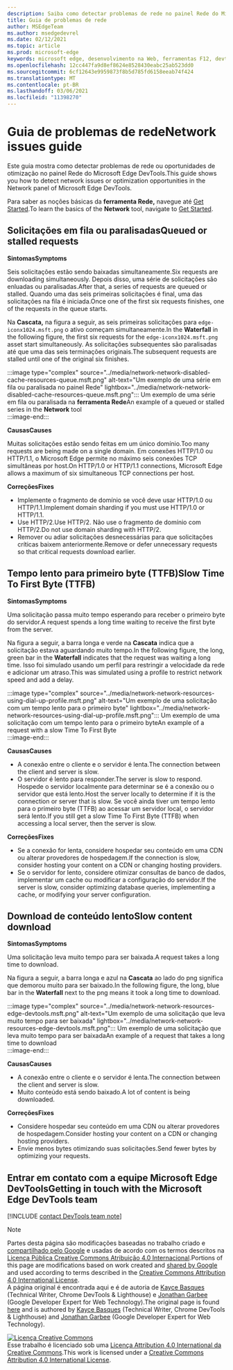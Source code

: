 ```yaml
---
description: Saiba como detectar problemas de rede no painel Rede do Microsoft Edge DevTools.
title: Guia de problemas de rede
author: MSEdgeTeam
ms.author: msedgedevrel
ms.date: 02/12/2021
ms.topic: article
ms.prod: microsoft-edge
keywords: microsoft edge, desenvolvimento na Web, ferramentas F12, devtools
ms.openlocfilehash: 12cc447fa9d8ef8624e8528430eabc25ab523dd0
ms.sourcegitcommit: 6cf12643e9959873f8b5d785fd6158eeab74f424
ms.translationtype: MT
ms.contentlocale: pt-BR
ms.lasthandoff: 03/06/2021
ms.locfileid: "11398270"
---
```

<!-- Copyright Kayce Basques and Jonathan Garbee

   Licensed under the Apache License, Version 2.0 (the "License");
   you may not use this file except in compliance with the License.
   You may obtain a copy of the License at

       https://www.apache.org/licenses/LICENSE-2.0

   Unless required by applicable law or agreed to in writing, software
   distributed under the License is distributed on an "AS IS" BASIS,
   WITHOUT WARRANTIES OR CONDITIONS OF ANY KIND, either express or implied.
   See the License for the specific language governing permissions and
   limitations under the License.  -->

# <a name="network-issues-guide"></a><span data-ttu-id="17c6f-104">Guia de problemas de rede</span><span class="sxs-lookup"><span data-stu-id="17c6f-104">Network issues guide</span></span>  

<span data-ttu-id="17c6f-105">Este guia mostra como detectar problemas de rede ou oportunidades de otimização no painel Rede do Microsoft Edge DevTools.</span><span class="sxs-lookup"><span data-stu-id="17c6f-105">This guide shows you how to detect network issues or optimization opportunities in the Network panel of Microsoft Edge DevTools.</span></span>  

<span data-ttu-id="17c6f-106">Para saber as noções básicas da **ferramenta Rede,** navegue até [Get Started][NetworkPerformance].</span><span class="sxs-lookup"><span data-stu-id="17c6f-106">To learn the basics of the **Network** tool, navigate to [Get Started][NetworkPerformance].</span></span>  

## <a name="queued-or-stalled-requests"></a><span data-ttu-id="17c6f-107">Solicitações em fila ou paralisadas</span><span class="sxs-lookup"><span data-stu-id="17c6f-107">Queued or stalled requests</span></span>  

**<span data-ttu-id="17c6f-108">Sintomas</span><span class="sxs-lookup"><span data-stu-id="17c6f-108">Symptoms</span></span>**  

<span data-ttu-id="17c6f-109">Seis solicitações estão sendo baixadas simultaneamente.</span><span class="sxs-lookup"><span data-stu-id="17c6f-109">Six requests are downloading simultaneously.</span></span>  <span data-ttu-id="17c6f-110">Depois disso, uma série de solicitações são enluadas ou paralisadas.</span><span class="sxs-lookup"><span data-stu-id="17c6f-110">After that, a series of requests are queued or stalled.</span></span>  <span data-ttu-id="17c6f-111">Quando uma das seis primeiras solicitações é final, uma das solicitações na fila é iniciada.</span><span class="sxs-lookup"><span data-stu-id="17c6f-111">Once one of the first six requests finishes, one of the requests in the queue starts.</span></span>  

<span data-ttu-id="17c6f-112">Na **Cascata,** na figura a seguir, as seis primeiras solicitações para `edge-iconx1024.msft.png` o ativo começam simultaneamente.</span><span class="sxs-lookup"><span data-stu-id="17c6f-112">In the **Waterfall** in the following figure, the first six requests for the `edge-iconx1024.msft.png` asset start simultaneously.</span></span>  <span data-ttu-id="17c6f-113">As solicitações subsequentes são paralisadas até que uma das seis terminações originais.</span><span class="sxs-lookup"><span data-stu-id="17c6f-113">The subsequent requests are stalled until one of the original six finishes.</span></span>  

:::image type="complex" source="../media/network-network-disabled-cache-resources-queue.msft.png" alt-text="Um exemplo de uma série em fila ou paralisada no painel Rede" lightbox="../media/network-network-disabled-cache-resources-queue.msft.png":::
   <span data-ttu-id="17c6f-115">Um exemplo de uma série em fila ou paralisada na **ferramenta Rede**</span><span class="sxs-lookup"><span data-stu-id="17c6f-115">An example of a queued or stalled series in the **Network** tool</span></span>  
:::image-end:::  

**<span data-ttu-id="17c6f-116">Causas</span><span class="sxs-lookup"><span data-stu-id="17c6f-116">Causes</span></span>**  

<span data-ttu-id="17c6f-117">Muitas solicitações estão sendo feitas em um único domínio.</span><span class="sxs-lookup"><span data-stu-id="17c6f-117">Too many requests are being made on a single domain.</span></span>  <span data-ttu-id="17c6f-118">Em conexões HTTP/1.0 ou HTTP/1.1, o Microsoft Edge permite no máximo seis conexões TCP simultâneas por host.</span><span class="sxs-lookup"><span data-stu-id="17c6f-118">On HTTP/1.0 or HTTP/1.1 connections, Microsoft Edge allows a maximum of six simultaneous TCP connections per host.</span></span>  

**<span data-ttu-id="17c6f-119">Correções</span><span class="sxs-lookup"><span data-stu-id="17c6f-119">Fixes</span></span>**  

*   <span data-ttu-id="17c6f-120">Implemente o fragmento de domínio se você deve usar HTTP/1.0 ou HTTP/1.1.</span><span class="sxs-lookup"><span data-stu-id="17c6f-120">Implement domain sharding if you must use HTTP/1.0 or HTTP/1.1.</span></span>  
*   <span data-ttu-id="17c6f-121">Use HTTP/2.</span><span class="sxs-lookup"><span data-stu-id="17c6f-121">Use HTTP/2.</span></span>  <span data-ttu-id="17c6f-122">Não use o fragmento de domínio com HTTP/2.</span><span class="sxs-lookup"><span data-stu-id="17c6f-122">Do not use domain sharding with HTTP/2.</span></span>  
*   <span data-ttu-id="17c6f-123">Remover ou adiar solicitações desnecessárias para que solicitações críticas baixem anteriormente.</span><span class="sxs-lookup"><span data-stu-id="17c6f-123">Remove or defer unnecessary requests so that critical requests download earlier.</span></span>  
    
## <a name="slow-time-to-first-byte-ttfb"></a><span data-ttu-id="17c6f-124">Tempo lento para primeiro byte (TTFB)</span><span class="sxs-lookup"><span data-stu-id="17c6f-124">Slow Time To First Byte (TTFB)</span></span>  

**<span data-ttu-id="17c6f-125">Sintomas</span><span class="sxs-lookup"><span data-stu-id="17c6f-125">Symptoms</span></span>**  

<span data-ttu-id="17c6f-126">Uma solicitação passa muito tempo esperando para receber o primeiro byte do servidor.</span><span class="sxs-lookup"><span data-stu-id="17c6f-126">A request spends a long time waiting to receive the first byte from the server.</span></span>  

<span data-ttu-id="17c6f-127">Na figura a seguir, a barra longa e verde na **Cascata** indica que a solicitação estava aguardando muito tempo.</span><span class="sxs-lookup"><span data-stu-id="17c6f-127">In the following figure, the long, green bar in the **Waterfall** indicates that the request was waiting a long time.</span></span>  <span data-ttu-id="17c6f-128">Isso foi simulado usando um perfil para restringir a velocidade da rede e adicionar um atraso.</span><span class="sxs-lookup"><span data-stu-id="17c6f-128">This was simulated using a profile to restrict network speed and add a delay.</span></span>  

:::image type="complex" source="../media/network-network-resources-using-dial-up-profile.msft.png" alt-text="Um exemplo de uma solicitação com um tempo lento para o primeiro byte" lightbox="../media/network-network-resources-using-dial-up-profile.msft.png":::
   <span data-ttu-id="17c6f-130">Um exemplo de uma solicitação com um tempo lento para o primeiro byte</span><span class="sxs-lookup"><span data-stu-id="17c6f-130">An example of a request with a slow Time To First Byte</span></span>  
:::image-end:::  

**<span data-ttu-id="17c6f-131">Causas</span><span class="sxs-lookup"><span data-stu-id="17c6f-131">Causes</span></span>**  

*   <span data-ttu-id="17c6f-132">A conexão entre o cliente e o servidor é lenta.</span><span class="sxs-lookup"><span data-stu-id="17c6f-132">The connection between the client and server is slow.</span></span>  
*   <span data-ttu-id="17c6f-133">O servidor é lento para responder.</span><span class="sxs-lookup"><span data-stu-id="17c6f-133">The server is slow to respond.</span></span>  <span data-ttu-id="17c6f-134">Hospede o servidor localmente para determinar se é a conexão ou o servidor que está lento.</span><span class="sxs-lookup"><span data-stu-id="17c6f-134">Host the server locally to determine if it is the connection or server that is slow.</span></span>  <span data-ttu-id="17c6f-135">Se você ainda tiver um tempo lento para o primeiro byte \(TTFB\) ao acessar um servidor local, o servidor será lento.</span><span class="sxs-lookup"><span data-stu-id="17c6f-135">If you still get a slow Time To First Byte \(TTFB\) when accessing a local server, then the server is slow.</span></span>  
    
**<span data-ttu-id="17c6f-136">Correções</span><span class="sxs-lookup"><span data-stu-id="17c6f-136">Fixes</span></span>**  

*   <span data-ttu-id="17c6f-137">Se a conexão for lenta, considere hospedar seu conteúdo em uma CDN ou alterar provedores de hospedagem.</span><span class="sxs-lookup"><span data-stu-id="17c6f-137">If the connection is slow, consider hosting your content on a CDN or changing hosting providers.</span></span>  
*   <span data-ttu-id="17c6f-138">Se o servidor for lento, considere otimizar consultas de banco de dados, implementar um cache ou modificar a configuração do servidor.</span><span class="sxs-lookup"><span data-stu-id="17c6f-138">If the server is slow, consider optimizing database queries, implementing a cache, or modifying your server configuration.</span></span>  
    
## <a name="slow-content-download"></a><span data-ttu-id="17c6f-139">Download de conteúdo lento</span><span class="sxs-lookup"><span data-stu-id="17c6f-139">Slow content download</span></span>  

**<span data-ttu-id="17c6f-140">Sintomas</span><span class="sxs-lookup"><span data-stu-id="17c6f-140">Symptoms</span></span>**  

<span data-ttu-id="17c6f-141">Uma solicitação leva muito tempo para ser baixada.</span><span class="sxs-lookup"><span data-stu-id="17c6f-141">A request takes a long time to download.</span></span>  

<span data-ttu-id="17c6f-142">Na figura a seguir, a barra longa e azul na **Cascata** ao lado do png significa que demorou muito para ser baixado.</span><span class="sxs-lookup"><span data-stu-id="17c6f-142">In the following figure, the long, blue bar in the **Waterfall** next to the png means it took a long time to download.</span></span>  

:::image type="complex" source="../media/network-network-resources-edge-devtools.msft.png" alt-text="Um exemplo de uma solicitação que leva muito tempo para ser baixada" lightbox="../media/network-network-resources-edge-devtools.msft.png":::
   <span data-ttu-id="17c6f-144">Um exemplo de uma solicitação que leva muito tempo para ser baixada</span><span class="sxs-lookup"><span data-stu-id="17c6f-144">An example of a request that takes a long time to download</span></span>  
:::image-end:::  

**<span data-ttu-id="17c6f-145">Causas</span><span class="sxs-lookup"><span data-stu-id="17c6f-145">Causes</span></span>**  

*   <span data-ttu-id="17c6f-146">A conexão entre o cliente e o servidor é lenta.</span><span class="sxs-lookup"><span data-stu-id="17c6f-146">The connection between the client and server is slow.</span></span>  
*   <span data-ttu-id="17c6f-147">Muito conteúdo está sendo baixado.</span><span class="sxs-lookup"><span data-stu-id="17c6f-147">A lot of content is being downloaded.</span></span>  
    
**<span data-ttu-id="17c6f-148">Correções</span><span class="sxs-lookup"><span data-stu-id="17c6f-148">Fixes</span></span>**  

*   <span data-ttu-id="17c6f-149">Considere hospedar seu conteúdo em uma CDN ou alterar provedores de hospedagem.</span><span class="sxs-lookup"><span data-stu-id="17c6f-149">Consider hosting your content on a CDN or changing hosting providers.</span></span>  
*   <span data-ttu-id="17c6f-150">Envie menos bytes otimizando suas solicitações.</span><span class="sxs-lookup"><span data-stu-id="17c6f-150">Send fewer bytes by optimizing your requests.</span></span>  
    
<!--   ## Contribute knowledge  

Do you have a network issue that should be added to this guide?  

*   Send a tweet to [@EdgeDevTools][MicrosoftEdgeTweet].  
*   Choose **Send Feedback** \(![Send Feedback][ImageSendFeedbackIcon]\) in the DevTools or select `Alt`+`Shift`+`I` \(Windows, Linux\) or `Option`+`Shift`+`I` \(macOS\) to provide feedback or feature requests.  
*   [Open an issue][WebFundamentalsIssue] on the docs repo.  -->  
    
## <a name="getting-in-touch-with-the-microsoft-edge-devtools-team"></a><span data-ttu-id="17c6f-151">Entrar em contato com a equipe Microsoft Edge DevTools</span><span class="sxs-lookup"><span data-stu-id="17c6f-151">Getting in touch with the Microsoft Edge DevTools team</span></span>  

[!INCLUDE [contact DevTools team note](../includes/contact-devtools-team-note.md)]  

<!-- image links -->  

[ImageSendFeedbackIcon]: ../media/smile-icon.msft.png  

<!-- links -->  

[NetworkPerformance]: ./index.md "Inspecionar a atividade de rede no Microsoft Edge DevTools | Microsoft Docs"  

[MicrosoftEdgeTweet]: https://twitter.com/intent/tweet?text=@EdgeDevTools%20[Network%20Issues%20Guide%20Suggestion]  

[WebFundamentalsIssue]: https://github.com/MicrosoftDocs/edge-developer/issues/new?title=%5BDevTools%20Network%20Issues%20Guide%20Suggestion%5D "Novo problema - MicrosoftDocs/desenvolvedor de borda"  

> [!NOTE]
> <span data-ttu-id="17c6f-154">Partes desta página são modificações baseadas no trabalho criado e [compartilhado pelo Google][GoogleSitePolicies] e usadas de acordo com os termos descritos na [Licença Pública Creative Commons Atribuição 4.0 Internacional][CCA4IL].</span><span class="sxs-lookup"><span data-stu-id="17c6f-154">Portions of this page are modifications based on work created and [shared by Google][GoogleSitePolicies] and used according to terms described in the [Creative Commons Attribution 4.0 International License][CCA4IL].</span></span>  
> <span data-ttu-id="17c6f-155">A página original [](https://developers.google.com/web/tools/chrome-devtools/network/issues) é encontrada aqui e é de autoria de [Kayce Basques][KayceBasques] \(Technical Writer, Chrome DevTools \& Lighthouse\) e [Jonathan Garbee][JonathanGarbee] \(Google Developer Expert for Web Technology\).</span><span class="sxs-lookup"><span data-stu-id="17c6f-155">The original page is found [here](https://developers.google.com/web/tools/chrome-devtools/network/issues) and is authored by [Kayce Basques][KayceBasques] \(Technical Writer, Chrome DevTools \& Lighthouse\) and [Jonathan Garbee][JonathanGarbee] \(Google Developer Expert for Web Technology\).</span></span>  

[![Licença Creative Commons][CCby4Image]][CCA4IL]  
<span data-ttu-id="17c6f-157">Esse trabalho é licenciado sob uma [Licença Attribution 4.0 International da Creative Commons][CCA4IL].</span><span class="sxs-lookup"><span data-stu-id="17c6f-157">This work is licensed under a [Creative Commons Attribution 4.0 International License][CCA4IL].</span></span>  

[CCA4IL]: https://creativecommons.org/licenses/by/4.0  
[CCby4Image]: https://i.creativecommons.org/l/by/4.0/88x31.png  
[GoogleSitePolicies]: https://developers.google.com/terms/site-policies  
[KayceBasques]: https://developers.google.com/web/resources/contributors/kaycebasques  
[JonathanGarbee]: https://developers.google.com/web/resources/contributors/jonathangarbee
